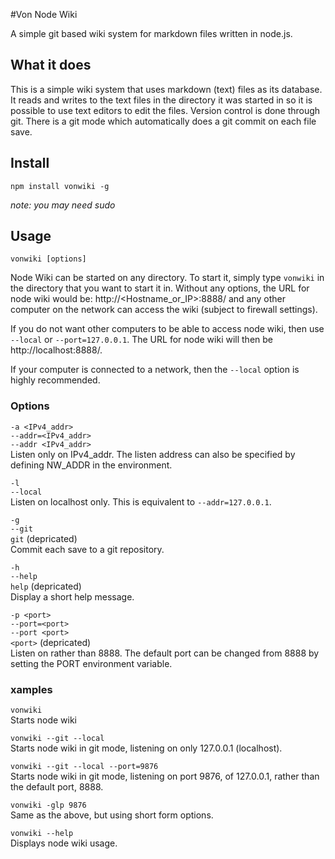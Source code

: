 #Von Node Wiki

A simple git based wiki system for markdown files written in node.js.

## What it does

This is a simple wiki system that uses markdown (text) files as its
database. It reads and writes to the text files in the directory it was
started in so it is possible to use text editors to edit the files.
Version control is done through git. There is a git mode which
automatically does a git commit on each file save.


## Install

    npm install vonwiki -g

*note: you may need sudo*


## Usage

    vonwiki [options]

Node Wiki can be started on any directory. To start it, simply type
`vonwiki` in the directory that you want to start it in. Without any
options, the URL for node wiki would be: http://<Hostname_or_IP>:8888/
and any other computer on the network can access the wiki (subject to
firewall settings).

If you do not want other computers to be able to access node wiki, then
use `--local` or `--port=127.0.0.1`. The URL for node wiki will then be
http://localhost:8888/.

If your computer is connected to a network, then the `--local` option is
highly recommended.


### Options
`-a <IPv4_addr>`  
`--addr=<IPv4_addr>`  
`--addr <IPv4_addr>`  
Listen only on IPv4_addr. The listen address can also be specified by defining NW_ADDR in the environment.

`-l`  
`--local`  
Listen on localhost only. This is equivalent to `--addr=127.0.0.1`.

`-g`  
`--git`  
`git` (depricated)  
Commit each save to a git repository.

`-h`  
`--help`  
`help` (depricated)  
Display a short help message.

`-p <port>`  
`--port=<port>`  
`--port <port>`  
`<port>` (depricated)  
Listen on <port> rather than 8888. The default port can be changed
from 8888 by setting the PORT environment variable.

### xamples

`vonwiki`  
Starts node wiki

`vonwiki --git --local`  
Starts node wiki in git mode, listening on only 127.0.0.1 (localhost).

`vonwiki --git --local --port=9876`  
Starts node wiki in git mode, listening on port 9876, of 127.0.0.1,
rather than the default port, 8888.

`vonwiki -glp 9876`  
Same as the above, but using short form options.

`vonwiki --help`  
Displays node wiki usage.
